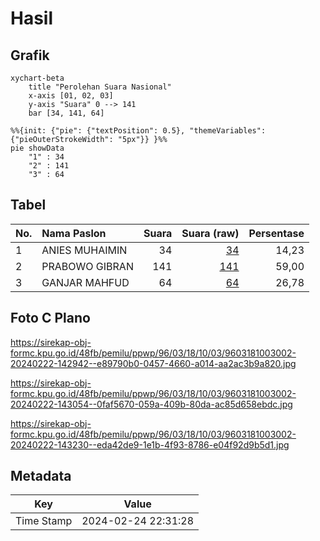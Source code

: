 # Hasil

## Grafik

```mermaid
xychart-beta
    title "Perolehan Suara Nasional"
    x-axis [01, 02, 03]
    y-axis "Suara" 0 --> 141
    bar [34, 141, 64]
```

```mermaid
%%{init: {"pie": {"textPosition": 0.5}, "themeVariables": {"pieOuterStrokeWidth": "5px"}} }%%
pie showData
    "1" : 34
    "2" : 141
    "3" : 64
```

## Tabel

| No. | Nama Paslon    | Suara | Suara (raw) | Persentase |
|:--- |:-------------- | -----:| -----------:| ----------:|
| 1   | ANIES MUHAIMIN | 34    | [34][p-1]   | 14,23      |
| 2   | PRABOWO GIBRAN | 141   | [141][p-2]  | 59,00      |
| 3   | GANJAR MAHFUD  | 64    | [64][p-3]   | 26,78      |


[p-1]: https://github.com/gigit-pemilu/pemilu-2024/blob/main/pilpres/hitung-suara/sub/96-papua-barat-daya/sub/03-raja-ampat/sub/18-kota-waisai/sub/1003-bonkawir/sub/002-tps/sub/paslon-1.txt
[p-2]: https://github.com/gigit-pemilu/pemilu-2024/blob/main/pilpres/hitung-suara/sub/96-papua-barat-daya/sub/03-raja-ampat/sub/18-kota-waisai/sub/1003-bonkawir/sub/002-tps/sub/paslon-2.txt
[p-3]: https://github.com/gigit-pemilu/pemilu-2024/blob/main/pilpres/hitung-suara/sub/96-papua-barat-daya/sub/03-raja-ampat/sub/18-kota-waisai/sub/1003-bonkawir/sub/002-tps/sub/paslon-3.txt

## Foto C Plano

https://sirekap-obj-formc.kpu.go.id/48fb/pemilu/ppwp/96/03/18/10/03/9603181003002-20240222-142942--e89790b0-0457-4660-a014-aa2ac3b9a820.jpg

https://sirekap-obj-formc.kpu.go.id/48fb/pemilu/ppwp/96/03/18/10/03/9603181003002-20240222-143054--0faf5670-059a-409b-80da-ac85d658ebdc.jpg

https://sirekap-obj-formc.kpu.go.id/48fb/pemilu/ppwp/96/03/18/10/03/9603181003002-20240222-143230--eda42de9-1e1b-4f93-8786-e04f92d9b5d1.jpg


## Metadata

| Key        | Value               |
| ---------- | ------------------- |
| Time Stamp | 2024-02-24 22:31:28 |




